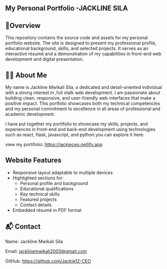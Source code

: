 ## My Personal Portfolio -JACKLINE SILA

## 🧾Overview
This repository contains the source code and assets for my personal portfolio website.
The site is designed to present my professional profile, educational background, skills, and selected projects.
It serves as an interactive résumé and a demonstration of my capabilities in front-end web development and digital presentation.

## 👩‍💻 About Me
My name is Jackline Mwikali Sila, a dedicated and detail-oriented individual with a strong interest in ,full stalk web development.
I am passionate about building clean, responsive, and user-friendly web interfaces that make a positive impact.
This portfolio showcases both my technical competencies and my personal commitment to excellence in all areas of professional and academic development.

I have put together my portifolio to showcase my skills, projects, and experiences in front-end and back-end development using technologies such as react, flask, javascript, and python.you can explore it here.

view my portifolio: https://jackieceo.netlify.app

##  Website Features
- Responsive layout adaptable to multiple devices
- Highlighted sections for:
  - Personal profile and background
  - Educational qualifications
  - Key technical skills
  - Featured projects
  - Contact details
- Embedded résumé in PDF format

## 📬 Contact
Name: Jackline Mwikali Sila

Email: jacklinemwikali2003@gmail.com

GitHub: https://github.com/Jackie12-CEO




